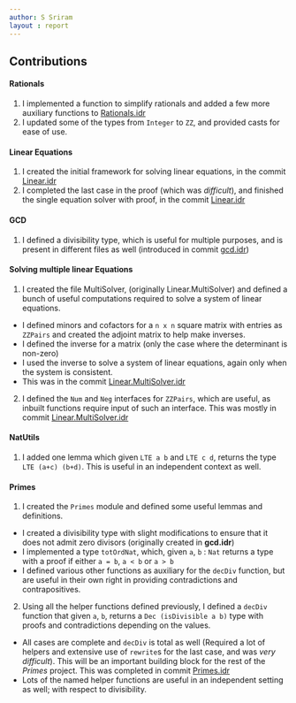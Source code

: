 ```yaml
---
author: S Sriram
layout : report
---
```


## Contributions
#### Rationals
1. I implemented a function to simplify rationals and added a few more auxiliary functions to [Rationals.idr](https://github.com/siddhartha-gadgil/LTS2019/commit/f3333ebc609f4807cebee152a4b4691fdff298bb)
2. I updated some of the types from `Integer` to `ZZ`, and provided casts for ease of use.

#### Linear Equations
1. I created the initial framework for solving linear equations, in the commit [Linear.idr](https://github.com/siddhartha-gadgil/LTS2019/commit/55bd91abd5b018088f85c3af26941d2d7a788f11)
2. I completed the last case in the proof (which was _difficult_), and finished the single equation solver with proof, in the commit [Linear.idr](https://github.com/siddhartha-gadgil/LTS2019/commit/4d81e7e8dfb585de2e09997a5537b62092fbe4b5)

#### GCD
1. I defined a divisibility type, which is useful for multiple purposes, and is present in different files as well (introduced in commit [gcd.idr](https://github.com/siddhartha-gadgil/LTS2019/commit/62a2c8e960d6ecf9956b21e8d3037b0f71ac3521))

#### Solving multiple linear Equations
1. I created the file MultiSolver, (originally Linear.MultiSolver) and defined a bunch of useful computations required to solve a system of linear equations.
  - I defined minors and cofactors for a `n x n` square matrix with entries as `ZZPairs` and created the adjoint matrix to help make inverses.
  - I defined the inverse for a matrix (only the case where the determinant is non-zero)
  - I used the inverse to solve a system of linear equations, again only when the system is consistent.
  - This was in the commit [Linear.MultiSolver.idr](https://github.com/siddhartha-gadgil/LTS2019/commit/228398917996fa51a64aa4eb5d312d59dc796a63)
2. I defined the `Num` and `Neg` interfaces for `ZZPairs`, which are useful, as inbuilt functions require input of such an interface. This was mostly in commit [Linear.MultiSolver.idr](https://github.com/siddhartha-gadgil/LTS2019/commit/74a47fb42abdeb7281f7524a1460922cb7fb8bff)

#### NatUtils
1. I added one lemma which given `LTE a b` and `LTE c d`, returns the type `LTE (a+c) (b+d)`. This is useful in an independent context as well.

#### Primes
1. I created the `Primes` module and defined some useful lemmas and definitions.
  - I created a divisibility type with slight modifications to ensure that it does not admit zero divisors (originally created in __gcd.idr__)
  - I implemented a type `totOrdNat`, which, given `a`, `b` : `Nat` returns a type with a proof if either `a = b`, `a < b` or `a > b`
  - I defined various other functions as auxiliary for the `decDiv` function, but are useful in their own right in providing contradictions and contrapositives.
2. Using all the helper functions defined previously, I defined a `decDiv` function that given `a`, `b`, returns a `Dec (isDivisible a b)` type with proofs and contradictions depending on the values.
  - All cases are complete and `decDiv` is total as well (Required a lot of helpers and extensive use of `rewrite`s for the last case, and was _very difficult_). This will be an important building block for the rest of the _Primes_ project. This was completed in commit [Primes.idr](https://github.com/siddhartha-gadgil/LTS2019/pull/186/commits/66aad165c174a867ceb7032e8fed93cc327e5fb6)
  - Lots of the named helper functions are useful in an independent setting as well; with respect to divisibility. 
